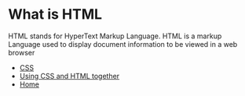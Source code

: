 # What is HTML
HTML stands for HyperText Markup Language. HTML is a markup Language used to display document information to be viewed in a web browser


+ [CSS](CSS.md)
+ [Using CSS and HTML together](HTMLandCSS.md)
+ [Home](README.md)

